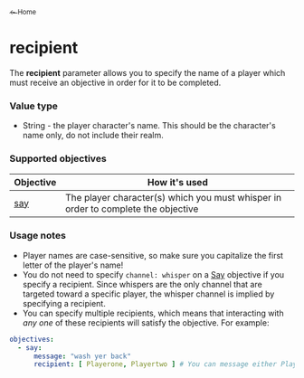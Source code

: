 <a href="../index.md"><sub>← Home</sub></a>

# recipient

The **recipient** parameter allows you to specify the name of a player which must receive an objective in order for it to be completed.

### Value type

* String - the player character's name. This should be the character's name only, do not include their realm.

### Supported objectives

| Objective | How it's used |
|---|---|
| [say](../objectives/say.md) | The player character(s) which you must whisper in order to complete the objective |

### Usage notes

* Player names are case-sensitive, so make sure you capitalize the first letter of the player's name!
* You do not need to specify `channel: whisper` on a [Say](../objectives/say.md) objective if you specify a recipient. Since whispers are the only channel that are targeted toward a specific player, the whisper channel is implied by specifying a recipient.
* You can specify multiple recipients, which means that interacting with *any one* of these recipients will satisfy the objective. For example:

```yaml
objectives:
  - say:
      message: "wash yer back"
      recipient: [ Playerone, Playertwo ] # You can message either Playerone or Playertwo to complete this objective
```
